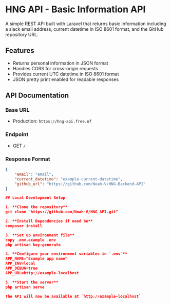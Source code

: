 # HNG API - Basic Information API

A simple REST API built with Laravel that returns basic information including a slack email address, current datetime in ISO 8601 format, and the GitHub repository URL.

## Features

- Returns personal information in JSON format
- Handles CORS for cross-origin requests
- Provides current UTC datetime in ISO 8601 format
- JSON pretty print enabled for readable responses


## API Documentation

### Base URL
- Production: `https://hng-api.free.nf`



### Endpoint
- GET `/`

### Response Format
```json
{
    "email": "email",
    "current_datetime": "example-current-datetime",
    "github_url": "https://github.com/Noah-V/HNG-Backend-API"
}

## Local Development Setup

1. **Clone the repository**
git clone "https://github.com/Noah-V/HNG_API.git"

2. **Install Dependencies if need be**
composer install

3. **Set up environment file**
copy .env.example .env
php artisan key:generate

4. **Configure your environment variables in `.env`**
APP_NAME="Example app name"
APP_ENV=local
APP_DEBUG=true
APP_URL=http://example-localhost

5. **Start the server**
php artisan serve

The API will now be available at `http://example-localhost`
